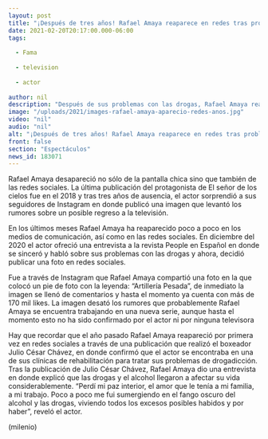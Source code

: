 ```yaml
---
layout: post
title: "¡Después de tres años! Rafael Amaya reaparece en redes tras problemas de adicción"
date: 2021-02-20T20:17:00.000-06:00
tags:
  
  - Fama
  
  - television
  
  - actor
  
author: nil
description: "Después de sus problemas con las drogas, Rafael Amaya reapareció en redes sociales tras tres años de ausencia. "
image: "/uploads/2021/images-rafael-amaya-aparecio-redes-anos.jpg"
video: "nil"
audio: "nil"
alt: "¡Después de tres años! Rafael Amaya reaparece en redes tras problemas de adicción"
front: false
section: "Espectáculos"
news_id: 183071
---
```


Rafael Amaya desapareció no sólo de la pantalla chica sino que también de las redes sociales. La última publicación del protagonista de El señor de los cielos fue en el 2018 y tras tres años de ausencia, el actor sorprendió a sus seguidores de Instagram en donde publicó una imagen que levantó los rumores sobre un posible regreso a la televisión. 

En los últimos meses Rafael Amaya ha reaparecido poco a poco en los medios de comunicación, así como en las redes sociales. En diciembre del 2020 el actor ofreció una entrevista a la revista People en Español en donde se sinceró y habló sobre sus problemas con las drogas y ahora, decidió publicar una foto en redes sociales. 

Fue a través de Instagram que Rafael Amaya compartió una foto en la que colocó un pie de foto con la leyenda: “Artillería Pesada”, de inmediato la imagen se llenó de comentarios y hasta el momento ya cuenta con más de 170 mil likes. La imagen desató los rumores que probablemente Rafael Amaya se encuentra trabajando en una nueva serie, aunque hasta el momento esto no ha sido confirmado por el actor ni por ninguna televisora 

Hay que recordar que el año pasado Rafael Amaya reapareció por primera vez en redes sociales a través de una publicación que realizó el boxeador Julio César Chávez, en donde confirmó que el actor se encontraba en una de sus clínicas de rehabilitación para tratar sus problemas de drogadicción. Tras la publicación de Julio César Chávez, Rafael Amaya dio una entrevista en donde explicó que las drogas y el alcohol llegaron a afectar su vida considerablemente. “Perdí mi paz interior, el amor que le tenía a mi familia, a mi trabajo. Poco a poco me fui sumergiendo en el fango oscuro del alcohol y las drogas, viviendo todos los excesos posibles habidos y por haber”, reveló el actor. 

(milenio)